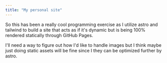 ```yaml
---
title: "My personal site"
---
```


So this has been a really cool programming exercise as I utilize astro and tailwind to build a site that acts as if it's dynamic but is being 100% rendered statically through GitHub Pages. 

I'll need a way to figure out how I'd like to handle images but I think maybe just doing static assets will be fine since I they can be optimized further by astro.
